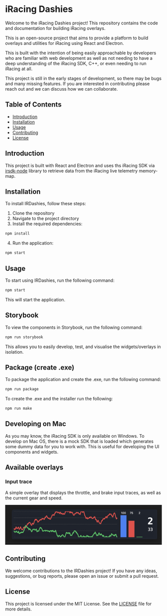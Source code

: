 # iRacing Dashies

Welcome to the iRacing Dashies project! This repository contains the code and documentation for building iRacing overlays. 

This is an open-source project that aims to provide a platform to build overlays and utilities for iRacing using React and Electron. 

This is built with the intention of being easily approachable by developers who are familiar with web development as well as not needing to have a deep understanding of the iRacing SDK, C++, or even needing to run iRacing at all.

This project is still in the early stages of development, so there may be bugs and many missing features. If you are interested in contributing please reach out and we can discuss how we can collaborate.

## Table of Contents

- [Introduction](#introduction)
- [Installation](#installation)
- [Usage](#usage)
- [Contributing](#contributing)
- [License](#license)

## Introduction

This project is built with React and Electron and uses ths iRacing SDK via [irsdk-node](https://github.com/bengsfort/irsdk-node) library to retrieve data from the iRacing live telemetry memory-map.

## Installation

To install IRDashies, follow these steps:

1. Clone the repository
2. Navigate to the project directory
3. Install the required dependencies:
  ```bash
  npm install
  ```
4. Run the application:
  ```bash
  npm start
  ```

## Usage

To start using IRDashies, run the following command:
```bash
npm start
```
This will start the application.

## Storybook

To view the components in Storybook, run the following command:
```bash
npm run storybook
```

This allows you to easily develop, test, and visualise the widgets/overlays in isolation.

## Package (create .exe)

To package the application and create the .exe, run the following command:
```bash
npm run package
```

To create the .exe and the installer run the following:

```bash
npm run make
```

## Developing on Mac

As you may know, the iRacing SDK is only available on Windows. To develop on Mac OS, there is a mock SDK that is loaded which generates some dummy data for you to work with. This is useful for developing the UI components and widgets.

## Available overlays

### Input trace

A simple overlay that displays the throttle, and brake input traces, as well as the current gear and speed.

![Input Trace](./docs/assets/input.png)

## Contributing

We welcome contributions to the IRDashies project! If you have any ideas, suggestions, or bug reports, please open an issue or submit a pull request.

## License

This project is licensed under the MIT License. See the [LICENSE](LICENSE) file for more details.
